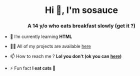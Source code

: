 <h1 align="center">Hi 👋, I'm sosauce</h1>
<h3 align="center">A 14 y/o who eats breakfast slowly (get it ?)</h3>

- 🌱 I’m currently learning **HTML**

- 👨‍💻 All of my projects are available [here](https://github.com/sosauce)

- 📫 How to reach me ? **Lol you don't (ok you can [here](mailto:sosauce_dev@protonmail.com))**

- ⚡ Fun fact **I eat cats 🤨**

